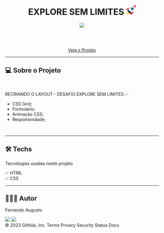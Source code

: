 <h1 align="center">EXPLORE SEM LIMITES  <img src="./assets/foguete.png"></h1>


<p text  align="center"> 
<img width="1024" src= "./assets/animation.gif"> 
</p>


<br><br>
<p align="center"> 
    <a href="https://fernandoaugustodev.github.io/calculadoraIMC/" target="_blank" >Veja o Projeto</a>
</p>
<hr>

## 💻 Sobre o Projeto
<br>


<p> RECRIANDO O LAYOUT - DESAFIO EXPLORE SEM LIMITES ✅


- CSS Grid;
- Formulario;
- Animação CSS;
- Responsividade;

</p>


<br>
<hr>

## 🛠 Techs

Tecnologias usadas neste projeto

✅ HTML <br>
✅ CSS <br>  

<hr>

## 👨🏼‍💻 Autor

Fernando Augusto 

 <a href = "mailto:fernandoaugusto883@gmail.com"><img src="https://img.shields.io/badge/-Gmail-%23333?style=for-the-badge&logo=gmail&logoColor=white"        target="_blank"></a>
 <a href="https://www.linkedin.com/in/fernando-augusto-a4ab42164/" target="_blank"><img src="https://img.shields.io/badge/-LinkedIn-%230077B5?style=for-the-badge&logo=linkedin&logoColor=white" target="_blank"></a> 
<br>
© 2023 GitHub, Inc.
Terms Privacy Security Status Docs
